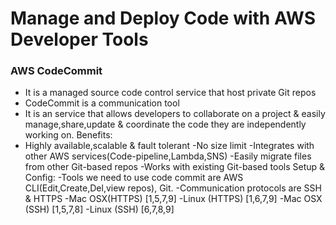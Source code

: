 # Manage and Deploy Code with AWS Developer Tools
### AWS CodeCommit
- It is a managed source code control service that host private Git repos
- CodeCommit is a communication tool
- It is an service that allows developers to collaborate on a project & easily manage,share,update & coordinate the code they are independently working on.
Benefits:
- Highly available,scalable & fault tolerant
-No size limit
-Integrates with other AWS services(Code-pipeline,Lambda,SNS)
-Easily migrate files from other Git-based repos
-Works with existing Git-based tools
Setup & Config:
-Tools we need to use code commit are AWS CLI(Edit,Create,Del,view repos), Git.
-Communication protocols are SSH & HTTPS
-Mac OSX(HTTPS) [1,5,7,9]
-Linux (HTTPS) [1,6,7,9]
-Mac OSX (SSH) [1,5,7,8]
-Linux (SSH) [6,7,8,9]
